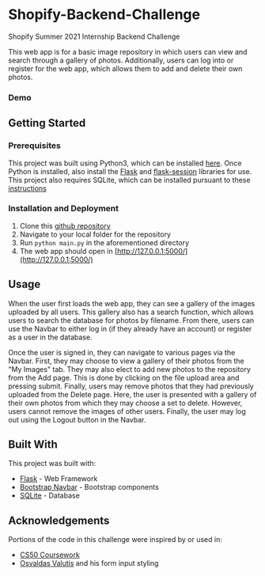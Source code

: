 # Shopify-Backend-Challenge

Shopify Summer 2021 Internship Backend Challenge

This web app is for a basic image repository in which users can view and search through a gallery of photos. Additionally, users can log into or register for the web app, which allows them to add and delete their own photos.

### Demo

## Getting Started

### Prerequisites
This project was built using Python3, which can be installed [here](https://www.python.org/downloads/). Once Python is installed, also install the [Flask](https://flask.palletsprojects.com/en/1.1.x/installation/) and [flask-session](https://flask-session.readthedocs.io/en/latest/) libraries for use.
This project also requires SQLite, which can be installed pursuant to these [instructions](https://www.tutorialspoint.com/sqlite/sqlite_installation.htm)

### Installation and Deployment
1. Clone this [github repository](https://github.com/jye-1243/Shopify-Backend-Challenge)
2. Navigate to your local folder for the repository
3. Run `python main.py` in the aforementioned directory
4. The web app should open in [http://127.0.0.1:5000/](http://127.0.0.1:5000/)

## Usage
When the user first loads the web app, they can see a gallery of the images uploaded by all users. This gallery also has a search function, which allows users to search the database for photos by filename. From there, users can use the Navbar to either log in (if they already have an account) or register as a user in the database. 

Once the user is signed in, they can navigate to various pages via the Navbar. First, they may choose to view a gallery of their photos from the "My Images" tab. They may also elect to add new photos to the repository from the Add page. This is done by clicking on the file upload area and pressing submit. Finally, users may remove photos that they had previously uploaded from the Delete page. Here, the user is presented with a gallery of their own photos from which they may choose a set to delete. However, users cannot remove the images of other users. Finally, the user may log out using the Logout button in the Navbar.

## Built With
This project was built with:
- [Flask](https://flask.palletsprojects.com/en/1.1.x/) - Web Framework
- [Bootstrap Navbar](https://getbootstrap.com/docs/4.0/components/navbar/) - Bootstrap components
- [SQLite](https://www.sqlite.org/index.html) - Database

## Acknowledgements
Portions of the code in this challenge were inspired by or used in:
- [CS50 Coursework](https://cs50.harvard.edu/x/2020/tracks/web/finance/)
- [Osvaldas Valutis](https://tympanus.net/codrops/2015/09/15/styling-customizing-file-inputs-smart-way/) and his form input styling

